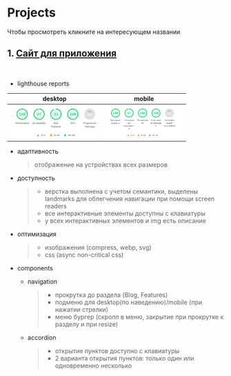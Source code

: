 # Projects

Чтобы просмотреть кликните на интересующем названии

 ## 1. [Сайт для приложения](https://elenaproject.github.io/layouts/plan_app/index.html) ##
<br>

- lighthouse reports

desktop  | mobile
------------- | -------------
<img src='plan_app/img/desktop-report_lighthouse.jpg' align='right' height='80px'> | <img src='plan_app/img/mobile_report_lighthouse.jpg' align='right' height='80px'>  


- адаптивность
  > отображение на устройствах всех размеров

- доступность  
  >- верстка выполнена с учетом семантики, выделены landmarks для облегчения навигации при помощи screen readers
  >- все интерактивные элементы доступны с клавиатуры 
  >- у всех интерактивных элементов и img есть описание
  
- оптимизация
  >- изображения (compress, webp, svg)
  >- css (async non-critical css)

- components
  - navigation
    >- прокрутка до раздела (Blog, Features)
    >- подменю для desktop(по наведению)/mobile (при нажатии стрелки)
	>- меню бургер (скролл в меню, закрытие при прокрутке к разделу и при resize)
  - accordion
	  >- открытие пунктов доступно с клавиатуры
	  >- 2 варианта открытия пунктов: только один или одновременно несколько
	 
